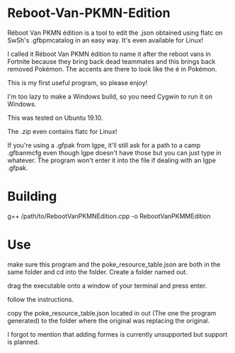 # Reboot-Van-PKMN-Edition
Réboot Van PKMN édition is a tool to edit the .json obtained using flatc on SwSh's .gfbpmcatalog in an easy way.  It's even available for Linux!

I called it Réboot Van PKMN édition to name it after the reboot vans in Fortnite because they bring back dead teammates and this brings back removed Pokémon.  The accents are there to look like the é in Pokémon.  

This is my first useful program, so please enjoy!  

I'm too lazy to make a Windows build, so you need Cygwin to run it on Windows.  

This was tested on Ubuntu 19.10.  

The .zip even contains flatc for Linux!  

If you're using a .gfpak from lgpe, it'll still ask for a path to a camp .gfbanmcfg even though lgpe doesn't have those but you can just type in whatever.  The program won't enter it into the file if dealing with an lgpe .gfpak.  

# Building
g++ /path/to/RebootVanPKMNEdition.cpp -o RebootVanPKMMEdition

# Use
make sure this program and the poke_resource_table.json are both in the same folder and cd into the folder.  Create a folder named out.  

drag the executable onto a window of your terminal and press enter.  

follow the instructions.  

copy the poke_resource_table.json located in out (The one the program generated) to the folder where the original was replacing the original.  

I forgot to mention that adding formes is currently unsupported but support is planned.  
